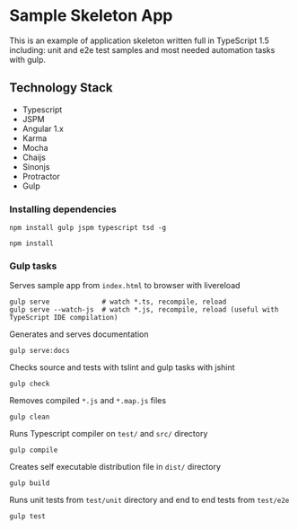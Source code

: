 # Sample Skeleton App 

This is an example of application skeleton written full in TypeScript 1.5 including: 
unit and e2e test samples and most needed automation tasks with gulp. 

## Technology Stack

* Typescript 
* JSPM 
* Angular 1.x
* Karma 
* Mocha 
* Chaijs 
* Sinonjs
* Protractor
* Gulp 

### Installing dependencies

```
npm install gulp jspm typescript tsd -g
```

```
npm install
```

### Gulp tasks

Serves sample app from `index.html` to browser with livereload 

```
gulp serve             # watch *.ts, recompile, reload
gulp serve --watch-js  # watch *.js, recompile, reload (useful with TypeScript IDE compilation)
```

Generates and serves documentation

```
gulp serve:docs
```

Checks source and tests with tslint and gulp tasks with jshint

```
gulp check
```

Removes compiled `*.js` and `*.map.js` files

```
gulp clean
```

Runs Typescript compiler on `test/` and `src/` directory

```
gulp compile
```

Creates self executable distribution file in `dist/` directory

```
gulp build
```

Runs unit tests from `test/unit` directory and end to end tests from `test/e2e`

```
gulp test
```
